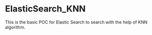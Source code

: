 # ElasticSearch_KNN
This is the basic POC for Elastic Search to search with the help of KNN algorithm.
